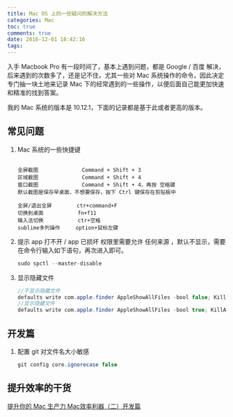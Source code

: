 ```yaml
---
title: Mac OS 上的一些疑问的解决方法
categories: Mac
toc: true
comments: true
date: 2016-12-01 18:42:16
tags:
---
```


入手 Macbook Pro 有一段时间了，基本上遇到问题，都是 Google / 百度 解决，后来遇到的次数多了，还是记不住，尤其一些对 Mac 系统操作的命令，因此决定专门抽一块土地来记录 Mac 下的经常遇到的一些操作，以便后面自己能更加快速和精准的找到答案。

<!--more-->

我的 Mac 系统的版本是 10.12.1，下面的记录都是基于此或者更高的版本。

## 常见问题

1. Mac 系统的一些快捷键
   ```

   全屏截图              Command + Shift + 3
   区域截图              Command + Shift + 4
   窗口截图              Command + Shift + 4，再按 空格键
   默认截图是保存早桌面，不想要保存，按下 Ctrl 键保存在剪贴板中

   全屏/退出全屏        ctr+command+F
   切换到桌面           fn+f11
   输入法切换           ctr+空格       
   sublime多列操作     option+鼠标左键

   ```

2. 提示 app 打不开 / app 已损坏
   权限里需要允许  任何来源 ，默认不显示，需要在命令行输入如下语句，再次进入即可。
   ```Java
   sudo spctl --master-disable
   ```

3. 显示隐藏文件 
   ```Java
   //不显示隐藏文件
   defaults write com.apple.finder AppleShowAllFiles -bool false; KillAll Finder 
   //显示隐藏文件
   defaults write com.apple.finder AppleShowAllFiles -bool true; KillAll Finder
   ```

## 开发篇

1. 配置 git 对文件名大小敏感
   ```java
   git config core.ignorecase false
   ```



## 提升效率的干货
[提升你的 Mac 生产力 ](https://zhuanlan.zhihu.com/p/22673342)
[Mac效率利器（二）开发篇](http://kaito-kidd.com/2016/09/26/Mac-edge-tools-dev/)


